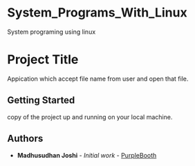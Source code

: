 # System_Programs_With_Linux
System programing using linux

# Project Title

Appication which accept file name from user and open that file.

## Getting Started

copy of the project up and running on your local machine.

## Authors

* **Madhusudhan Joshi** - *Initial work* - [PurpleBooth](https://github.com/Madhusudhan50)
